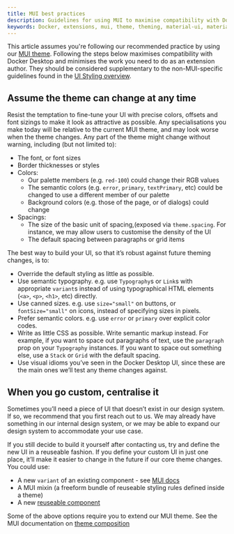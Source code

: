 ```yaml
---
title: MUI best practices
description: Guidelines for using MUI to maximise compatibility with Docker Desktop
keywords: Docker, extensions, mui, theme, theming, material-ui, material
---
```


This article assumes you're following our recommended practice by using our [MUI theme](https://www.npmjs.com/package/@docker/docker-mui-theme). Following the steps below maximises compatibility with Docker Desktop and minimises the work you need to do as an extension author. They should be considered supplementary to the non-MUI-specific guidelines found in the [UI Styling overview](overview.md).

## Assume the theme can change at any time

Resist the temptation to fine-tune your UI with precise colors, offsets and font sizings to make it look as attractive as possible. Any specialisations you make today will be relative to the current MUI theme, and may look worse when the theme changes. Any part of the theme might change without warning, including (but not limited to):

-  The font, or font sizes
-  Border thicknesses or styles
-  Colors:
   -  Our palette members (e.g. `red-100`) could change their RGB values
   -  The semantic colors (e.g. `error`, `primary`, `textPrimary`, etc) could be changed to use a different member of our palette
   -  Background colors (e.g. those of the page, or of dialogs) could change
-  Spacings:
   -  The size of the basic unit of spacing,(exposed via `theme.spacing`. For instance, we may allow users to customise the density of the UI
   -  The default spacing between paragraphs or grid items

The best way to build your UI, so that it’s robust against future theming changes, is to:

-  Override the default styling as little as possible.
-  Use semantic typography. e.g. use `Typography`s or `Link`s with appropriate `variant`s instead of using typographical HTML elements (`<a>`, `<p>`, `<h1>`, etc) directly.
-  Use canned sizes. e.g. use `size="small"` on buttons, or `fontSize="small"` on icons, instead of specifying sizes in pixels.
-  Prefer semantic colors. e.g. use `error` or `primary` over explicit color codes.
-  Write as little CSS as possible. Write semantic markup instead. For example, if you want to space out paragraphs of text, use the `paragraph` prop on your `Typography` instances. If you want to space out something else, use a `Stack` or `Grid` with the default spacing.
-  Use visual idioms you’ve seen in the Docker Desktop UI, since these are the main ones we’ll test any theme changes against.

## When you go custom, centralise it

Sometimes you’ll need a piece of UI that doesn’t exist in our design system. If so, we recommend that you first reach out to us. We may already have something in our internal design system, or we may be able to expand our design system to accommodate your use case.

If you still decide to build it yourself after contacting us, try and define the new UI in a reuseable fashion. If you define your custom UI in just one place, it’ll make it easier to change in the future if our core theme changes. You could use:

-  A new `variant` of an existing component - see [MUI docs](https://mui.com/material-ui/customization/theme-components/#creating-new-component-variants)
-  A MUI mixin (a freeform bundle of reuseable styling rules defined inside a theme)
-  A new [reuseable component](https://mui.com/material-ui/customization/how-to-customize/#2-reusable-component)

Some of the above options require you to extend our MUI theme. See the MUI documentation on [theme composition](https://mui.com/system/styles/advanced/#theme-nesting)
